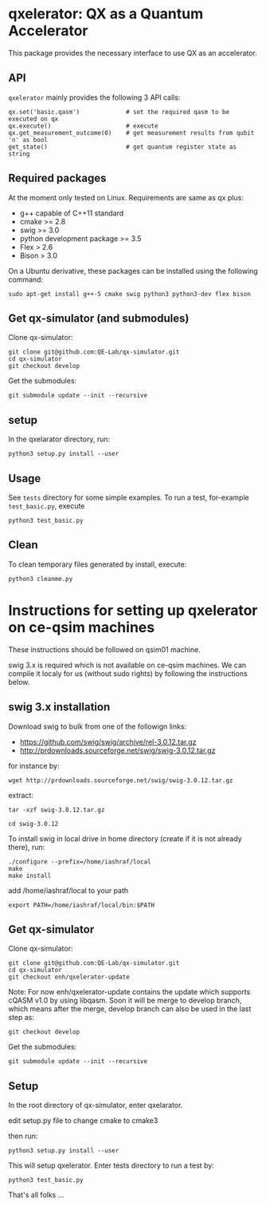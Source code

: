# qxelerator: QX as a Quantum Accelerator

This package provides the necessary interface to use QX as an accelerator.

## API

`qxelerator` mainly provides the following 3 API calls:

	
	qx.set('basic.qasm')			 # set the required qasm to be executed on qx
	qx.execute()					 # execute
	qx.get_measurement_outcome(0)	 # get measurement results from qubit 'n' as bool
    get_state()                      # get quantum register state as string
	

## Required packages
At the moment only tested on Linux. Requirements are same as qx plus:
- g++ capable of C++11 standard
- cmake >= 2.8
- swig >= 3.0
- python development package >= 3.5
- Flex > 2.6
- Bison > 3.0

On a Ubuntu derivative, these packages can be installed using the following command:

`sudo apt-get install g++-5 cmake swig python3 python3-dev flex bison`


## Get qx-simulator (and submodules)

Clone qx-simulator:

    git clone git@github.com:QE-Lab/qx-simulator.git
    cd qx-simulator
    git checkout develop

Get the submodules:

    git submodule update --init --recursive

## setup

In the qxelarator directory, run:

    python3 setup.py install --user

## Usage

See `tests` directory for some simple examples. To run a test, for-example `test_basic.py`, execute

    python3 test_basic.py

## Clean

To clean temporary files generated by install, execute:

    python3 cleanme.py


# Instructions for setting up qxelerator on ce-qsim machines

These instructions should be followed on qsim01 machine.

swig 3.x is required which is not available on ce-qsim machines. We can compile it localy for us (without sudo rights) by following the instructions below.

## swig 3.x installation

Download swig to bulk from one of the followign links:

- https://github.com/swig/swig/archive/rel-3.0.12.tar.gz
- http://prdownloads.sourceforge.net/swig/swig-3.0.12.tar.gz

for instance by:

    wget http://prdownloads.sourceforge.net/swig/swig-3.0.12.tar.gz


extract:

    tar -xzf swig-3.0.12.tar.gz

    cd swig-3.0.12


To install swig in local drive in home directory (create if it is not already there), run:

    ./configure --prefix=/home/iashraf/local
    make
    make install

add /home/iashraf/local to your path

    export PATH=/home/iashraf/local/bin:$PATH

## Get qx-simulator

Clone qx-simulator:

    git clone git@github.com:QE-Lab/qx-simulator.git
    cd qx-simulator
    git checkout enh/qxelerator-update

Note: For now enh/qxelerator-update contains the update which supports cQASM v1.0 by using libqasm. Soon it will be merge to develop branch, which means after the merge, develop branch can also be used in the last step as:

    git checkout develop


Get the submodules:

    git submodule update --init --recursive


## Setup

In the root directory of qx-simulator, enter qxelarator.

edit setup.py file to change cmake to cmake3

then run:

    python3 setup.py install --user

This will setup qxelerator. Enter tests directory to run a test by:

    python3 test_basic.py

That's all folks ...

